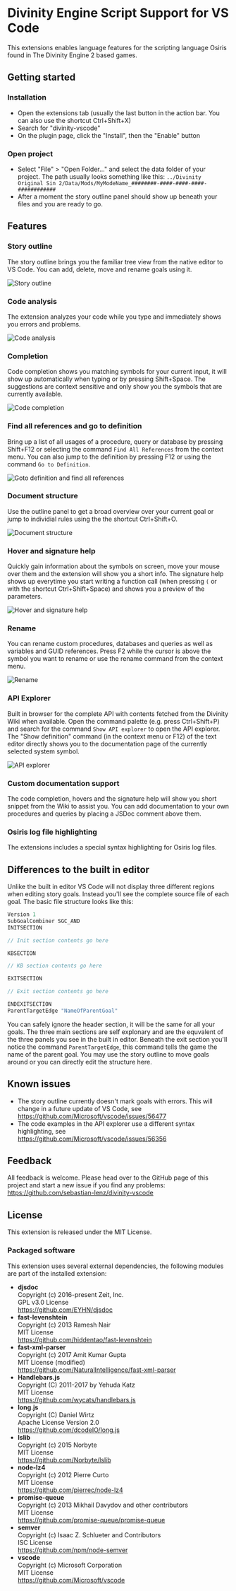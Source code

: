 # Divinity Engine Script Support for VS Code

This extensions enables language features for the scripting language Osiris found in The Divinity Engine 2 based games.

## Getting started

### Installation

- Open the extensions tab (usually the last button in the action bar. You can also use the shortcut Ctrl+Shift+X)
- Search for "divinity-vscode"
- On the plugin page, click the "Install", then the "Enable" button

### Open project

- Select "File" > "Open Folder..." and select the data folder of your project. The path usually looks something like this: `../Divinity Original Sin 2/Data/Mods/MyModeName_########-####-####-####-############`
- After a moment the story outline panel should show up beneath your files and you are ready to go.

## Features

### Story outline

The story outline brings you the familiar tree view from the native editor to VS Code. You can add, delete, move and rename goals using it.

![Story outline](resources/features/story-outline.gif)

### Code analysis

The extension analyzes your code while you type and immediately shows you errors and problems.

![Code analysis](resources/features/code-analysis.gif)

### Completion

Code completion shows you matching symbols for your current input, it will show up automatically when typing or by pressing Shift+Space. The suggestions are context sensitive and only show you the symbols that are currently available.

![Code completion](resources/features/completion.gif)

### Find all references and go to definition

Bring up a list of all usages of a procedure, query or database by pressing Shift+F12 or selecting the command `Find All References` from the context menu. You can also jump to the definition by pressing F12 or using the command `Go to Definition`.

![Goto definition and find all references](resources/features/find-references.gif)

### Document structure

Use the outline panel to get a broad overview over your current goal or jump to individial rules using the the shortcut Ctrl+Shift+O.

![Document structure](resources/features/document-structure.gif)

### Hover and signature help

Quickly gain information about the symbols on screen, move your mouse over them and the extension will show you a short info. The signature help shows up everytime you start writing a function call (when pressing `(` or with the shortcut Ctrl+Shift+Space) and shows you a preview of the parameters.

![Hover and signature help](resources/features/hover.gif)

### Rename

You can rename custom procedures, databases and queries as well as variables and GUID references. Press F2 while the cursor is above the symbol you want to rename or use the rename command from the context menu.

![Rename](resources/features/rename.gif)

### API Explorer

Built in browser for the complete API with contents fetched from the Divinity Wiki when available. Open the command palette (e.g. press Ctrl+Shift+P) and search for the command `Show API explorer` to open the API explorer. The "Show definition" command (in the context menu or F12) of the text editor directly shows you to the documentation page of the currently selected system symbol.

![API explorer](resources/features/api-explorer.gif)

### Custom documentation support

The code completion, hovers and the signature help will show you short snippet from the Wiki to assist you. You can add documentation to your own procedures and queries by placing a JSDoc comment above them.

### Osiris log file highlighting

The extensions includes a special syntax highlighting for Osiris log files.

## Differences to the built in editor

Unlike the built in editor VS Code will not display three different regions when editing story goals. Instead you'll see the complete source file of each goal. The basic file structure looks like this:

```javascript
Version 1
SubGoalCombiner SGC_AND
INITSECTION

// Init section contents go here

KBSECTION

// KB section contents go here

EXITSECTION

// Exit section contents go here

ENDEXITSECTION
ParentTargetEdge "NameOfParentGoal"
```

You can safely ignore the header section, it will be the same for all your goals. The three main sections are self explonary and are the equvalent of the three panels you see in the built in editor. Beneath the exit section you'll notice the command `ParentTargetEdge`, this command tells the game the name of the parent goal. You may use the story outline to move goals around or you can directly edit the structure here.

## Known issues

- The story outline currently doesn't mark goals with errors. This will change in a future update of VS Code, see  
  https://github.com/Microsoft/vscode/issues/56477
- The code examples in the API explorer use a different syntax highlighting, see  
  https://github.com/Microsoft/vscode/issues/56356

## Feedback

All feedback is welcome. Please head over to the GitHub page of this project and start a new issue if you find any problems:  
https://github.com/sebastian-lenz/divinity-vscode

## License

This extension is released under the MIT License.

### Packaged software

This extension uses several external dependencies, the following modules
are part of the installed extension:

- **djsdoc**  
  Copyright (c) 2016-present Zeit, Inc.  
  GPL v3.0 License  
  https://github.com/EYHN/djsdoc
- **fast-levenshtein**  
  Copyright (c) 2013 Ramesh Nair  
  MIT License  
  https://github.com/hiddentao/fast-levenshtein
- **fast-xml-parser**  
  Copyright (c) 2017 Amit Kumar Gupta  
  MIT License (modified)  
  https://github.com/NaturalIntelligence/fast-xml-parser
- **Handlebars.js**  
  Copyright (C) 2011-2017 by Yehuda Katz  
  MIT License  
  https://github.com/wycats/handlebars.js
- **long.js**  
  Copyright (C) Daniel Wirtz  
  Apache License Version 2.0  
  https://github.com/dcodeIO/long.js
- **lslib**  
  Copyright (c) 2015 Norbyte  
  MIT License  
  https://github.com/Norbyte/lslib
- **node-lz4**  
  Copyright (c) 2012 Pierre Curto  
  MIT License  
  https://github.com/pierrec/node-lz4
- **promise-queue**  
  Copyright (c) 2013 Mikhail Davydov and other contributors  
  MIT License  
  https://github.com/promise-queue/promise-queue
- **semver**  
  Copyright (c) Isaac Z. Schlueter and Contributors  
  ISC License  
  https://github.com/npm/node-semver
- **vscode**  
  Copyright (c) Microsoft Corporation  
  MIT License  
  https://github.com/Microsoft/vscode
